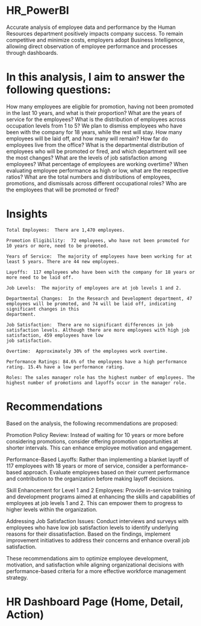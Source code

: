 # HR_PowerBI

Accurate analysis of employee data and performance by the Human Resources department positively impacts company success. To remain competitive and minimize costs, employers adopt Business Intelligence, allowing direct observation of employee performance and processes through dashboards.

# In this analysis, I aim to answer the following questions:
  How many employees are eligible for promotion, having not been promoted in the last 10 years, and what is their proportion?
  What are the years of service for the employees?
  What is the distribution of employees across occupation levels from 1 to 5?
  We plan to dismiss employees who have been with the company for 18 years, while the rest will stay. How many employees will be laid off, and how many will remain?
  How far do employees live from the office?
  What is the departmental distribution of employees who will be promoted or fired, and which department will see the most changes?
  What are the levels of job satisfaction among employees?
  What percentage of employees are working overtime?
  When evaluating employee performance as high or low, what are the respective ratios?
  What are the total numbers and distributions of employees, promotions, and dismissals across different occupational roles?
  Who are the employees that will be promoted or fired?

# Insights

    Total Employees:  There are 1,470 employees.
    
    Promotion Eligibility:  72 employees, who have not been promoted for 10 years or more, need to be promoted.
    
    Years of Service:  The majority of employees have been working for at least 5 years. There are 44 new employees.
    
    Layoffs:  117 employees who have been with the company for 18 years or more need to be laid off.
    
    Job Levels:  The majority of employees are at job levels 1 and 2.
    
    Departmental Changes:  In the Research and Development department, 47 employees will be promoted, and 74 will be laid off, indicating significant changes in this   
    department.
    
    Job Satisfaction:  There are no significant differences in job satisfaction levels. Although there are more employees with high job satisfaction, 459 employees have low 
    job satisfaction.
    
    Overtime:  Approximately 30% of the employees work overtime.
    
    Performance Ratings: 84.6% of the employees have a high performance rating. 15.4% have a low performance rating.
    
    Roles: The sales manager role has the highest number of employees. The highest number of promotions and layoffs occur in the manager role.

# Recommendations
  Based on the analysis, the following recommendations are proposed:
  
  Promotion Policy Review:  Instead of waiting for 10 years or more before considering promotions, consider offering promotion opportunities at shorter intervals. This can     enhance employee motivation and engagement.
  
  Performance-Based Layoffs:  Rather than implementing a blanket layoff of 117 employees with 18 years or more of service, consider a performance-based approach. Evaluate      employees based on their current performance and contribution to the organization before making layoff decisions.
  
  Skill Enhancement for Level 1 and 2 Employees:  Provide in-service training and development programs aimed at enhancing the skills and capabilities of employees at job       levels 1 and 2. This can empower them to progress to higher levels within the organization.
  
  Addressing Job Satisfaction Issues:  Conduct interviews and surveys with employees who have low job satisfaction levels to identify underlying reasons for their              dissatisfaction. Based on the findings, implement improvement initiatives to address their concerns and enhance overall job satisfaction.
  
  These recommendations aim to optimize employee development, motivation, and satisfaction while aligning organizational decisions with performance-based criteria for a more   effective workforce management strategy.

# HR Dashboard Page (Home, Detail, Action)


